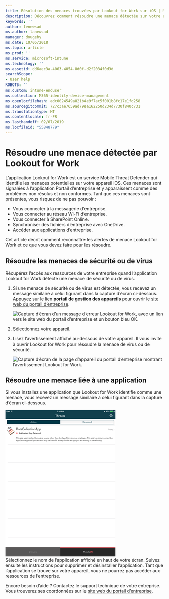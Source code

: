 ```yaml
---
title: Résolution des menaces trouvées par Lookout for Work sur iOS | Microsoft Docs
description: Découvrez comment résoudre une menace détectée sur votre appareil iOS par l’application Lookout for Work.
keywords: ''
author: lenewsad
ms.author: lanewsad
manager: dougeby
ms.date: 10/05/2018
ms.topic: article
ms.prod: ''
ms.service: microsoft-intune
ms.technology: ''
ms.assetid: dd6aec3a-4063-4054-8d0f-d2f2034f0d3d
searchScope:
- User help
ROBOTS: ''
ms.custom: intune-enduser
ms.collection: M365-identity-device-management
ms.openlocfilehash: adc0024549a821b4e9f7ac5f001b8fc17e1fd258
ms.sourcegitcommit: 727c3ae7659ad79ea162250d234d7730f840c731
ms.translationtype: HT
ms.contentlocale: fr-FR
ms.lasthandoff: 02/07/2019
ms.locfileid: "55848779"
---
```

# <a name="resolve-a-threat-found-by-lookout-for-work"></a>Résoudre une menace détectée par Lookout for Work  

L’application Lookout for Work est un service Mobile Threat Defender qui identifie les menaces potentielles sur votre appareil iOS. Ces menaces sont signalées à l’application Portail d’entreprise et y apparaissent comme des problèmes non résolus et non conformes. Tant que ces menaces sont présentes, vous risquez de ne pas pouvoir :

* Vous connecter à la messagerie d’entreprise.
* Vous connecter au réseau Wi-Fi d’entreprise.
* Vous connecter à SharePoint Online.
* Synchroniser des fichiers d’entreprise avec OneDrive.
* Accéder aux applications d’entreprise.

Cet article décrit comment reconnaître les alertes de menace Lookout for Work et ce que vous devez faire pour les résoudre. 

## <a name="troubleshoot-virus-or-security-threat"></a>Résoudre les menaces de sécurité ou de virus  
Récupérez l’accès aux ressources de votre entreprise quand l’application Lookout for Work détecte une menace de sécurité ou de virus.  

1. Si une menace de sécurité ou de virus est détectée, vous recevez un message similaire à celui figurant dans la capture d’écran ci-dessous. Appuyez sur le lien **portail de gestion des appareils** pour ouvrir le [site web du portail d’entreprise](https://portal.manage.microsoft.com/devices).  

    ![Capture d’écran d’un message d’erreur Lookout for Work, avec un lien vers le site web du portail d’entreprise et un bouton bleu OK.](./media/mtd-go-to-device-management-portal-android.png)  

2. Sélectionnez votre appareil.  
3. Lisez l’avertissement affiché au-dessous de votre appareil. Il vous invite à ouvrir Lookout for Work pour résoudre la menace de virus ou de sécurité.     

    ![Capture d’écran de la page d’appareil du portail d’entreprise montrant l’avertissement Lookout for Work.](./media/CP-lookout-virus-banner-1808.png)  

## <a name="troubleshoot-an-app-threat"></a>Résoudre une menace liée à une application   
Si vous installez une application que Lookout for Work identifie comme une menace, vous recevez un message similaire à celui figurant dans la capture d’écran ci-dessous.  

![Capture d’écran montrant une liste des menaces d’application actives et résolues détectées par Lookout for Work.](./media/ios-lfw-threat-example.png)    
Sélectionnez le nom de l’application affiché en haut de votre écran. Suivez ensuite les instructions pour supprimer et désinstaller l’application. Tant que l’application se trouve sur votre appareil, vous ne pourrez pas accéder aux ressources de l’entreprise.    

Encore besoin d’aide ? Contactez le support technique de votre entreprise. Vous trouverez ses coordonnées sur le [site web du portail d’entreprise](https://go.microsoft.com/fwlink/?linkid=2010980).    

